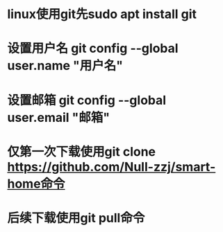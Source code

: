 # linux使用git先sudo apt install git
# 设置用户名 git config --global user.name "用户名"
# 设置邮箱 git config --global user.email "邮箱"
# 仅第一次下载使用git clone https://github.com/Null-zzj/smart-home命令
# 后续下载使用git pull命令
